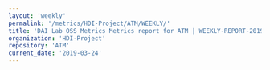 ```yaml
---
layout: 'weekly'
permalink: '/metrics/HDI-Project/ATM/WEEKLY/'
title: 'DAI Lab OSS Metrics Metrics report for ATM | WEEKLY-REPORT-2019-03-24'
organization: 'HDI-Project'
repository: 'ATM'
current_date: '2019-03-24'
---
```

